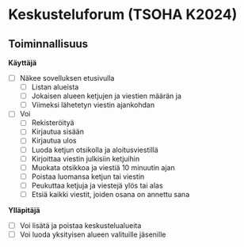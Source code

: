 # Keskusteluforum (TSOHA K2024)


## Toiminnallisuus

**Käyttäjä**
* [ ] Näkee sovelluksen etusivulla 
  * [ ] Listan alueista
  * [ ] Jokaisen alueen ketjujen ja viestien määrän ja
  * [ ] Viimeksi lähetetyn viestin ajankohdan
* [ ] Voi 
  * [ ] Rekisteröityä
  * [ ] Kirjautua sisään
  * [ ] Kirjautua ulos
  * [ ] Luoda ketjun otsikolla ja aloitusviestillä
  * [ ] Kirjoittaa viestin julkisiin ketjuihin
  * [ ] Muokata otsikkoa ja viestiä 10 minuutin ajan 
  * [ ] Poistaa luomansa ketjun tai viestin
  * [ ] Peukuttaa ketjuja ja viestejä ylös tai alas 
  * [ ] Etsiä kaikki viestit, joiden osana on annettu sana

**Ylläpitäjä** 
  * [ ] Voi lisätä ja poistaa keskustelualueita
  * [ ] Voi luoda yksityisen alueen valituille jäsenille
